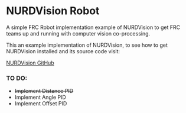 # NURDVision Robot
A simple FRC Robot implementation example of NURDVision to get FRC teams up and running with computer vision co-processing.

This an example implementation of NURDVision, to see how to get NURDVision installed and its source code visit:

[NURDVision GitHub](https://github.com/FRCTeam3255/NURDVision)

### TO DO:
- ~~Implement Distance PID~~
- Implement Angle PID
- Implement Offset PID

